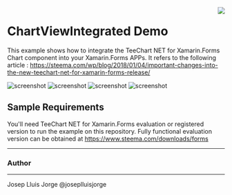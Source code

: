 <a href="https://www.steema.com/product/forms">
<img align="right" src="http://www.teechart.net/img/logos/teechart_forms.png">
</a>

ChartViewIntegrated Demo
========================

This example shows how to integrate the TeeChart NET for Xamarin.Forms Chart component into your Xamarin.Forms APPs.
It refers to the following article :
https://steema.com/wp/blog/2018/01/04/important-changes-into-the-new-teechart-net-for-xamarin-forms-release/

![screenshot](https://github.com/Steema/teechart-xamarin-forms-samples/blob/master/ChartViewIntegrated/screenshots/TeeChart.Xamarin.Forms.png?raw=true "TeeChart for Xamarin.Forms")
![screenshot](https://github.com/Steema/teechart-xamarin-forms-samples/blob/master/ChartViewIntegrated/screenshots/TeeChart.Xamarin.Forms.Android.png?raw=true "TeeChart for Xamarin.Forms Android")
![screenshot](https://github.com/Steema/teechart-xamarin-forms-samples/blob/master/ChartViewIntegrated/screenshots/TeeChart.Xamarin.Forms.iOS.png?raw=true "TeeChart for Xamarin.Forms iOS")
![screenshot](https://github.com/Steema/teechart-xamarin-forms-samples/blob/master/ChartViewIntegrated/screenshots/TeeChart.Xamarin.Forms.UWP.png?raw=true "TeeChart for Xamarin.Forms UWP")

## Sample Requirements

You'll need TeeChart NET for Xamarin.Forms evaluation or registered version to run the example on this repository. Fully functional evaluation version can be obtained at https://www.steema.com/downloads/forms

------
### Author
------
Josep Lluis Jorge
@joseplluisjorge